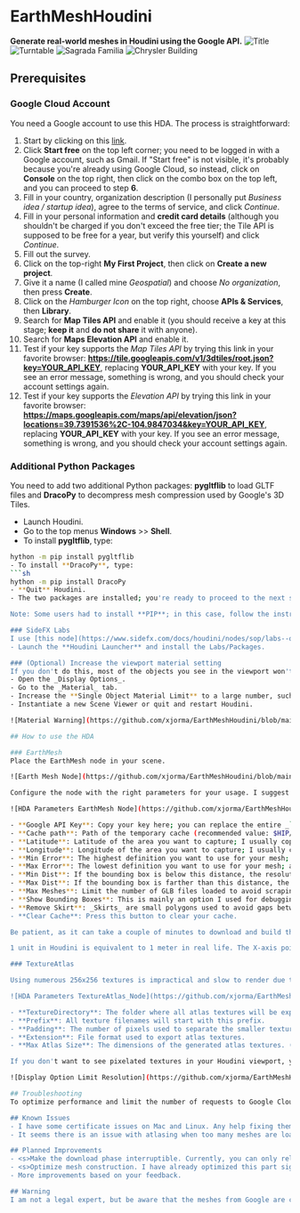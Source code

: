 # EarthMeshHoudini
**Generate real-world meshes in Houdini using the Google API.**
![Title](https://github.com/xjorma/EarthMeshHoudini/blob/main/Image/RushMoreHoudini.png)
![Turntable](https://github.com/xjorma/EarthMeshHoudini/blob/main/Image/StadeOlympiqueTurningTable30.gif)
![Sagrada Familia](https://github.com/xjorma/EarthMeshHoudini/blob/main/Image/Sagrada.png)
![Chrysler Building](https://github.com/xjorma/EarthMeshHoudini/blob/main/Image/Chrysler.png)
## Prerequisites

### Google Cloud Account
You need a Google account to use this HDA. The process is straightforward:
1. Start by clicking on this [link](https://cloud.google.com/gcp).
2. Click **Start free** on the top left corner; you need to be logged in with a Google account, such as Gmail. If "Start free" is not visible, it's probably because you're already using Google Cloud, so instead, click on **Console** on the top right, then click on the combo box on the top left, and you can proceed to step **6**.
3. Fill in your country, organization description (I personally put _Business idea / startup idea_), agree to the terms of service, and click _Continue_.
4. Fill in your personal information and **credit card details** (although you shouldn't be charged if you don't exceed the free tier; the Tile API is supposed to be free for a year, but verify this yourself) and click _Continue_.
5. Fill out the survey.
6. Click on the top-right **My First Project**, then click on **Create a new project**.
7. Give it a name (I called mine _Geospatial_) and choose _No organization_, then press **Create**.
8. Click on the _Hamburger Icon_ on the top right, choose **APIs & Services**, then **Library**.
9. Search for **Map Tiles API** and enable it (you should receive a key at this stage; **keep it** and **do not share** it with anyone).
10. Search for **Maps Elevation API** and enable it.
11. Test if your key supports the _Map Tiles API_ by trying this link in your favorite browser: **https://tile.googleapis.com/v1/3dtiles/root.json?key=YOUR_API_KEY**, replacing **YOUR_API_KEY** with your key. If you see an error message, something is wrong, and you should check your account settings again.
12. Test if your key supports the _Elevation API_ by trying this link in your favorite browser: **https://maps.googleapis.com/maps/api/elevation/json?locations=39.7391536%2C-104.9847034&key=YOUR_API_KEY**, replacing **YOUR_API_KEY** with your key. If you see an error message, something is wrong, and you should check your account settings again.

### Additional Python Packages
You need to add two additional Python packages: **pygltflib** to load GLTF files and **DracoPy** to decompress mesh compression used by Google's 3D Tiles.
- Launch Houdini.
- Go to the top menus **Windows** >> **Shell**.
- To install **pygltflib**, type:
 ```sh
 hython -m pip install pygltflib
- To install **DracoPy**, type:
 ```sh
 hython -m pip install DracoPy
- **Quit** Houdini.
- The two packages are installed; you're ready to proceed to the next step.

Note: Some users had to install **PIP**; in this case, follow the instructions [here](http://wordpress.discretization.de/houdini/home/advanced-2/installing-and-using-scipy-in-houdini/).

### SideFX Labs
I use [this node](https://www.sidefx.com/docs/houdini/nodes/sop/labs--quickmaterial-2.0.html) from Labs, so you need to install the Labs package.
- Launch the **Houdini Launcher** and install the Labs/Packages.

### (Optional) Increase the viewport material setting
If you don't do this, most of the objects you see in the viewport won't be textured. It's optional but highly recommended.
- Open the _Display Options_.
- Go to the _Material_ tab.
- Increase the **Single Object Material Limit** to a large number, such as _5000_.
- Instantiate a new Scene Viewer or quit and restart Houdini.

![Material Warning](https://github.com/xjorma/EarthMeshHoudini/blob/main/Image/Material%20Limit.png)

## How to use the HDA

### EarthMesh
Place the EarthMesh node in your scene.

![Earth Mesh Node](https://github.com/xjorma/EarthMeshHoudini/blob/main/Image/EarthMeshNode.png)

Configure the node with the right parameters for your usage. I suggest starting with the parameters in the screenshot or using the test scene **EarthMesh_Test.hip** at the root of the repository.

![HDA Parameters EarthMesh Node](https://github.com/xjorma/EarthMeshHoudini/blob/main/Image/HDA_Parameters.png)

- **Google API Key**: Copy your key here; you can replace the entire _`$Google_Cloud_Api_Key`_ string with your key or set an environment variable named _Google_Cloud_Api_Key_ with your key as the value.
- **Cache path**: Path of the temporary cache (recommended value: $HIP/Cache). **Make sure this folder exists on your drive**.
- **Latitude**: Latitude of the area you want to capture; I usually copy-paste from _Google Maps_.
- **Longitude**: Longitude of the area you want to capture; I usually copy-paste from _Google Maps_.
- **Min Error**: The highest definition you want to use for your mesh; a smaller number means higher definition. 2 is currently the best definition; maybe one day Google will enrich their servers with more detailed meshes.
- **Max Error**: The lowest definition you want to use for your mesh; a smaller number means higher definition. 60000 is currently the worst definition.
- **Min Dist**: If the bounding box is below this distance, the resolution will be set to the MinError resolution. 
- **Max Dist**: If the bounding box is farther than this distance, the resolution will be set to the MaxError resolution. If the distance is between the two, the chosen resolution will be an interpolation between MinError and MaxError.
- **Max Meshes**: Limit the number of GLB files loaded to avoid scraping the entire Google database and exploding your budget, as well as avoiding being trapped in an infinite loop.
- **Show Bounding Boxes**: This is mainly an option I used for debugging; it builds a mesh with the bounding boxes instead of the actual mesh from Google.
- **Remove Skirt**: _Skirts_ are small polygons used to avoid gaps between meshes. For most common use cases, it's better to keep these polygons, but if you want to display your mesh in additive mode or generate a point cloud, this option might be useful.
- **Clear Cache**: Press this button to clear your cache.

Be patient, as it can take a couple of minutes to download and build the meshes.

1 unit in Houdini is equivalent to 1 meter in real life. The X-axis points North, and the Z-axis points East.

### TextureAtlas

Using numerous 256x256 textures is impractical and slow to render due to too many draw calls. This node helps solve that issue.

![HDA Parameters TextureAtlas_Node](https://github.com/xjorma/EarthMeshHoudini/blob/main/Image/HDA_Parameters_Atlas.png)

- **TextureDirectory**: The folder where all atlas textures will be exported. **Make sure this folder exists on your drive**.
- **Prefix**: All texture filenames will start with this prefix.
- **Padding**: The number of pixels used to separate the smaller texture blocks within the larger atlas texture. This is useful for avoiding seams when using mipmaps. A value that is too large will reduce the final texture resolution.
- **Extension**: File format used to export atlas textures.
- **Max Atlas Size**: The dimensions of the generated atlas textures. (Do not use a size larger than 8192 for Unreal Engine).

If you don't want to see pixelated textures in your Houdini viewport, you should uncheck **Limit Resolution** on the **Texture** tab of **Display Options**.

![Display Option Limit Resolution](https://github.com/xjorma/EarthMeshHoudini/blob/main/Image/LimitResolution.png)

## Troubleshooting
To optimize performance and limit the number of requests to Google Cloud, this HDA uses a cache stored in the folder specified in the digital asset's parameters. If a file in the cache becomes corrupted (which has never happened to me but could occur if Houdini crashes or is terminated while generating a mesh), it might cause various issues, including Houdini crashing. If you suspect the cache is the source of your problems, feel free to delete all the files inside it. There is nothing in the cache that cannot be downloaded again from the cloud.

## Known Issues 
- I have some certificate issues on Mac and Linux. Any help fixing them is welcome.
- It seems there is an issue with atlasing when too many meshes are loaded.

## Planned Improvements
- <s>Make the download phase interruptible. Currently, you can only rely on the max_meshes parameter to avoid a very long wait or an infinite loop while experimenting with LOD parameters.</s> **(Done)**
- <s>Optimize mesh construction. I have already optimized this part significantly, but I will continue to improve it. I am open to suggestions.</s> **(Done)**
- More improvements based on your feedback.

## Warning
I am not a legal expert, but be aware that the meshes from Google are copyrighted. Please be cautious when using them in a project.